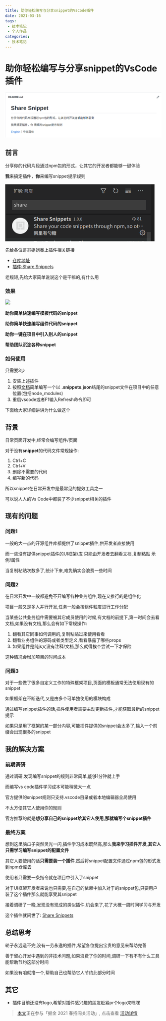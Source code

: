 ```yaml
---
title: 助你轻松编写与分享snippet的VsCode插件
date: 2021-03-16
tags:
 - 技术笔记
 - 个人作品
categories:
 - 技术笔记
---
```

# 助你轻松编写与分享snippet的VsCode插件

![图片](./share-snippets/MTYxNTg5OTg3Njc4OA==615899876788.png)

## 前言
分享你的代码片段通过npm包的形式，让其它的开发者都能够一键体验

**我**来搞定插件，**你**来编写snippet提示规则

![图片](./share-snippets/MTYxNTkwMDE3NDcwMw==615900174703.png)

先给各位哥哥姐姐奉上插件相关链接
* [仓库地址](https://github.com/ATQQ/ShareSnippet)
* [插件:Share Snippets](https://marketplace.visualstudio.com/items?itemName=sugar.snippet)

老规矩,先给大家简单说说这个是干嘛的,有什么用

### 效果
![](./share-snippets/snippet1.gif?s1=https%3A//img.cdn.sugarat.top/images/snippet/snippet1.gif)

**助你简单快速编写模板代码的snippet**

**助你简单快速编写组件代码的snippet**

**助你一键在项目中引入别人的snippet**

**帮助团队沉淀各种snippet**

### 如何使用
只需要3步

1. 安装上述插件
2. 按照[文档](https://github.com/ATQQ/ShareSnippet/blob/master/README.md#%E5%8A%9F%E8%83%BD)简单编写一个以 **.snippets.json**结尾的snippet文件在项目中的任意位置(包括node_modules)
3. 重启vscode或者F1输入Refresh命令即可

下面给大家详细讲讲为什么做这个

## 背景
日常页面开发中,经常会编写组件/页面

对于没有**snippet**的代码文件常规操作:
1. Ctrl+C
2. Ctrl+V
3. 删除不需要的代码
4. 编写新的代码

所以snippet在日常开发中是最常见的提效工具之一

可以说人人的Vs Code中都装了不少snippet相关的插件

## 现有的问题

### 问题1
一般的大一点的开源组件库都提供了snippet插件,供开发者直接使用

而一些没有提供snippet插件的UI框架/库 只能由开发者去翻看文档,复制粘贴 示例/属性

当复制粘贴次数多了,统计下来,难免确实会浪费一些时间

### 问题2
在日常开发中一般都避免不开编写各种业务组件,现在又推行的是组件化

项目一般又是多人并行开发,任务一般会按组件粒度进行工作分配

当某些公共业务组件需要被其它成员使用的时候,有文档的前提下,第一时间会去看文档,如果没有文档,那么会有如下常规操作:
1. 翻看其它同事如何调用的,复制粘贴过来使用看看
2. 翻看业务组件的源码或者类型定义,看看暴露了哪些props
3. 如果组件是纯js又没有注释/文档,那么就得挨个尝试一下才保险

这种情况会增加项目的时间成本

### 问题3
对于一些做了很多自定义工作的特殊框架项目,页面的模板通常无法使用现有的snippet

如果框架在不断迭代,又是由多个可单独使用的模块构成

通过编写snippet插件的话,插件使用者需要主动更新插件,才能获取最新的snippet提示

如果只是用了框架的某一部分内容,可能插件提供的snippet会太多了,输入一个前缀会出现很多的snippet

## 我的解决方案
### 前期调研
通过调研,发现编写snippet的规则非常简单,能够1分钟就上手

而编写vs code插件学习成本可能稍微大一点

官方提供的snippet规则只支持.vscode目录或者本地编辑器全局使用

不太方便其它人使用你的规则

官方推荐的就是**想分享自己的snippet给其它人使用,那就编写个snippet插件**

### 最终方案
想到这里脑瓜子突然灵光一闪,插件学习成本既然高,那么**我来学习插件开发,其它人只需学习编写snippet的配置文件**

其它人要使用的话**只需要装一个插件**,然后将snippet配置文件通过npm包的形式发到npm仓库去

使用者只需要一条指令就在项目中引入了snippet

对于UI框架开发者来说也只需要,在自己的依赖中加入对于的snippet包,只要用户装了这个插件那么就能享受其snippet

接着调研了一晚,发现没有现成的类似插件,机会来了,花了大概一周时间学习与开发

这个插件就问世了: [Share Snippets](https://marketplace.visualstudio.com/items?itemName=sugar.snippet)

## 总结思考
轮子永远造不完,没有一劳永逸的插件,希望各位提出宝贵的意见来帮助完善

善于留心开发中遇到的非技术问题,如果浪费了你的时间,调研一下有不有什么工具能帮助节约这部分时间

如果没有咱就撸一个,帮助自己也帮助它人节约此部分时间

## 其它
* 插件目前还没有logo,希望对插件感兴趣的朋友赶紧pr个logo来嘿嘿

>[本文](https://juejin.cn/post/6940258156232736798)正在参与「掘金 2021 春招闯关活动」, 点击查看 [活动详情](https://juejin.cn/post/6939329638506168334)


